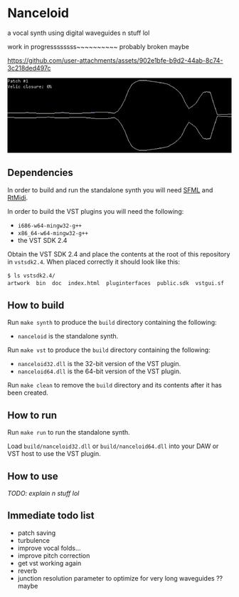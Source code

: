 # Nanceloid

a vocal synth using digital waveguides n stuff lol

work in progressssssss~~~~~~~~~~
probably broken maybe



https://github.com/user-attachments/assets/902e1bfe-b9d2-44ab-8c74-3c218ded497c



![Screenshot](screenshot.gif)

## Dependencies

In order to build and run the standalone synth you will need [SFML](https://sfml-dev.org) and [RtMidi](https://github.com/thestk/rtmidi).

In order to build the VST plugins you will need the following:
- `i686-w64-mingw32-g++`
- `x86_64-w64-mingw32-g++`
- the VST SDK 2.4

Obtain the VST SDK 2.4 and place the contents at the root of this repository in `vstsdk2.4`.
When placed correctly it should look like this:
```bash
$ ls vstsdk2.4/
artwork  bin  doc  index.html  pluginterfaces  public.sdk  vstgui.sf
```

## How to build

Run `make synth` to produce the `build` directory containing the following:
- `nanceloid` is the standalone synth.

Run `make vst` to produce the `build` directory containing the following:
- `nanceloid32.dll` is the 32-bit version of the VST plugin.
- `nanceloid64.dll` is the 64-bit version of the VST plugin.

Run `make clean` to remove the `build` directory and its contents after it has been created.

## How to run

Run `make run` to run the standalone synth.

Load `build/nanceloid32.dll` or `build/nanceloid64.dll` into your DAW or VST host to use the VST plugin.

## How to use

_TODO: explain n stuff lol_

## Immediate todo list

- patch saving
- turbulence
- improve vocal folds...
- improve pitch correction
- get vst working again
- reverb
- junction resolution parameter to optimize for very long waveguides ?? maybe
